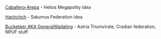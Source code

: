 [Caballero-Arepa](https://github.com/Caballero-Arepa) - Helios Megapolity idea

[Hachchch](https://github.com/hachchch) - Saturnus Federation idea

[Bucketeer AKA GeneralWadaling](https://github.com/GeneralWadaling) - Astria Triumvirate, Cradian federation, NPUF stuff
